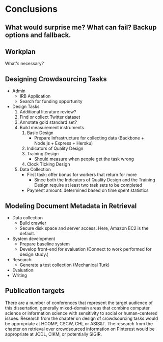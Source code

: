 Conclusions
=============

## What would surprise me? What can fail? Backup options and fallback.

## Workplan

<!-- TODO1: Tasks and Goals -->
What's necessary?

## Designing Crowdsourcing Tasks

 * Admin
    * IRB Application
    * Search for funding opportunity
 * Design Tasks
    1. Additional literature review?
    2. Find or collect Twitter dataset
    3. Annotate gold standard set?
    4. Build measurement instruments
        1. Basic Design
            * Prepare Infrastructure for collecting data (Backbone + Node.js + Express + Heroku)
        2. Indicators of Quality Design
        3. Training Design
            * Should measure when people get the task wrong
        4. Clock Ticking Design
    5. Data Collection
        * First task: offer bonus for workers that return for more
            * Since both the Indicators of Quality Design and the Training Design require at least two task sets to be completed
        * Payment amount: determined based on time spent statistics
       

## Modeling Document Metadata in Retrieval

 * Data collection
    * Build crawler
    * Secure disk space and server access. Here, Amazon EC2 is the default.
 * System development
    * Prepare baseline system
    * Develop front-end for evaluation (Connect to work performed for design study.)
 * Research
    * Generate a test collection (Mechanical Turk)
 * Evaluation
 * Writing

## Publication targets

There are a number of conferences that represent the target audience of this dissertation, generally mixed-domain areas that combine computer science or information science with sensitivity to social or human-centered issues.
Research from the chapter on design of crowdsourcing tasks would be appropriate at HCOMP, CSCW, CHI, or ASIS&T.
The research from the chapter on retrieval over crowdsourced information on Pinterest would be appropriate at JCDL, CIKM, or potentially SIGIR.
